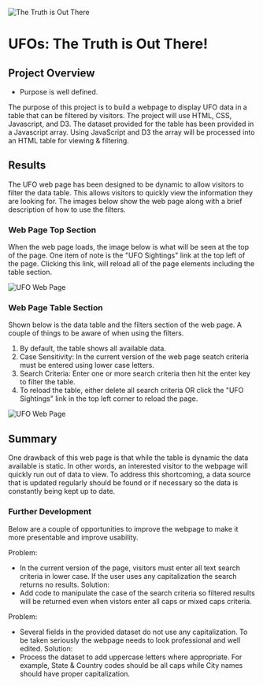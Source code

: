 ![The Truth is Out There](../Resources/banner.png)

# UFOs: The Truth is Out There!

## Project Overview

* Purpose is well defined.

The purpose of this project is to build a webpage to display UFO data in a table that can be filtered by visitors. The project will use HTML, CSS, Javascript, and D3. The dataset provided for the table has been provided in a Javascript array. Using JavaScript and D3 the array will be processed into an HTML table for viewing & filtering.

## Results

The UFO web page has been designed to be dynamic to allow visitors to filter the data table. This allows visitors to quickly view the information they are looking for. The images below show the web page along with a brief description of how to use the filters.

### Web Page Top Section

When the web page loads, the image below is what will be seen at the top of the page. One item of note is the "UFO Sightings" link at the top left of the page. Clicking this link, will reload all of the page elements including the table section.

![UFO Web Page](../Resources/UFO_Web_Page_top.png)

### Web Page Table Section 

Shown below is the data table and the filters section of the web page. A couple of things to be aware of when using the filters.

1. By default, the table shows all available data.
1. Case Sensitivity: In the current version of the web page seatch criteria must be entered using lower case letters.
2. Search Criteria: Enter one or more search criteria then hit the enter key to filter the table. 
3. To reload the table, either delete all search criteria OR click the "UFO Sightings" link in the top left corner to reload the page.

![UFO Web Page](../Resources/UFO_Web_Page_table.png)


## Summary

One drawback of this web page is that while the table is dynamic the data available is static. In other words, an interested visitor to the webpage will quickly run out of data to view. To address this shortcoming, a data source that is updated regularly should be found or if necessary so the data is constantly being kept up to date.

### Further Development

Below are a couple of opportunities to improve the webpage to make it more presentable and improve usability.

Problem: 
* In the current version of the page, visitors must enter all text search criteria in lower case. If the user uses any capitalization the search returns no results.
Solution: 
* Add code to manipulate the case of the search criteria so filtered results will be returned even when vistors enter all caps or mixed caps criteria.

Problem:
* Several fields in the provided dataset do not use any capitalization. To be taken seriously the webpage needs to look professional and well edited.
Solution:
* Process the dataset to add uppercase letters where appropriate. For example, State & Country codes should be all caps while City names should have proper capitalization.
